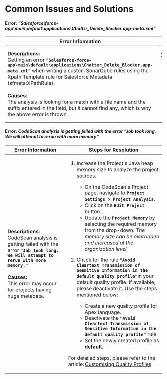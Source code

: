 # Common Issues and Solutions

#### Error: _"**Salesforce\force-app\main\default\applications\Chatter\_Delete\_Blocker.app-meta.xml**"_ <a href="#error-salesforceforceappmaindefaultapplicationschatterdeleteblockerappmetaxml" id="error-salesforceforceappmaindefaultapplicationschatterdeleteblockerappmetaxml"></a>

<table data-full-width="true"><thead><tr><th>Error Information</th><th>Steps for Resolution</th></tr></thead><tbody><tr><td><strong>Descriptions:</strong><br>Getting an error <code>“</code><strong><code>Salesforce\force-app\main\default\applications\Chatter_Delete_Blocker.app-meta.xml</code></strong><code>”</code> when writing a custom SonarQube rules using the Xpath Template rule for Salesforce Metadata (sfmeta:XPathRule).<br><br><strong>Causes:</strong><br>The analysis is looking for a match with a file name and the suffix entered in the field, but it cannot find any, which is why the above error is thrown.</td><td><ol><li><p>This is expected behavior because Codescan cannot decide which rules to apply to the files. </p><ul><li>To remove file patterns listed for sonar.lang.patterns.xml, navigate to <strong><code>Project Settings > General Settings > Language</code></strong></li></ul></li></ol></td></tr></tbody></table>

#### Error: _CodeScan analysis is getting failed with the error "Job took long. We will attempt to rerun with more memory"_ <a href="#error-codescan-analysis-is-getting-failed-with-the-error-job-took-long-we-will-attempt-to-rerun-with" id="error-codescan-analysis-is-getting-failed-with-the-error-job-took-long-we-will-attempt-to-rerun-with"></a>

<table data-full-width="true"><thead><tr><th>Error Information</th><th>Steps for Resolution</th></tr></thead><tbody><tr><td><strong>Descriptions:</strong><br>CodeScan analysis is getting failed with the error <strong><code>"Job took long. We will attempt to rerun with more memory."</code></strong><br><br><strong>Causes:</strong><br>This error may occur for projects having huge metadata.</td><td><ol><li><p>Increase the Project's Java heap memory size to analyze the project sources. </p><ul><li>On the CodeScan's Project page, navigate to <strong><code>Project Settings > Project Analysis</code></strong>.</li><li>Click on the <strong><code>Edit Project</code></strong> button.</li><li>Update the <strong><code>Project Memory</code></strong> by selecting the required memory from the drop-down. <em>The memory size can be overridden and increased at the organization level.</em></li></ul></li><li><p> Check for the rule <strong><code>"Avoid Cleartext Transmission of Sensitive Information in the default quality profile"</code></strong>in your default quality profile. If available, please deactivate it. Use the steps mentioned below:</p><ul><li>Create a new quality profile for Apex language.</li><li>Deactivate the <strong><code>"Avoid Cleartext Transmission of Sensitive Information in the default quality profile"</code></strong> rule.</li><li>Set the newly created profile as <strong>default</strong>.</li></ul></li></ol><p>For detailed steps, please refer to the article: <a href="https://knowledgebase.autorabit.com/codescan/docs/customising-quality-profiles">Customising Quality Profiles</a></p></td></tr></tbody></table>
